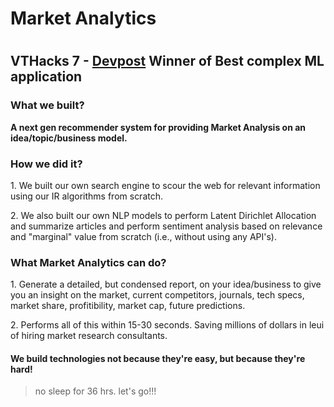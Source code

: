 # Market Analytics
#
## VTHacks 7 - <a href="https://devpost.com/software/market-analytics">Devpost</a> Winner of Best complex ML application

### What we built?
<p><strong> A next gen recommender system for providing Market Analysis on an idea/topic/business model.</strong></p>

### How we did it?
<p> 1. We built our own search engine to scour the web for relevant information using our IR algorithms from scratch.</p>
<p> 2. We also built our own NLP models to perform Latent Dirichlet Allocation and summarize articles and perform sentiment analysis based on relevance and "marginal" value
from scratch (i.e., without using any API's).</p>

### What Market Analytics can do?

<p> 1. Generate a detailed, but condensed report, on your idea/business to give you an insight on the market, current competitors, journals, tech specs, market share, profitibility, market cap, future predictions.</p>
<p> 2. Performs all of this within 15-30 seconds. Saving millions of dollars in leui of hiring market research consultants.</p>

#### We build technologies not because they're easy, but because they're hard!
> no sleep for 36 hrs. let's go!!!
